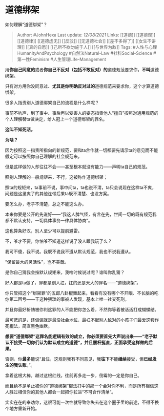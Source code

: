 # 道德绑架
如何理解“道德绑架”？

> Author: #JohnHexa 
Last update: *12/08/2021* 
Links: [[道德]] [[道德观]] [[道德律]] [[道德虚无]] [[反驳]] [[无道德社会]] [[差不多得了]] [[女生不讲理]] [[真的自愿]] [[己所不欲勿施于人]] [[与世界为敌]]
Tags:  #人性与心理HumanityAndPsychology #自然法Natural-Law #社科Social-Science #第一性Feminism #人生管理Life-Management 
  

用**你自己同意的**或者**你自己不反对（包括不敢反对）的**道德规范要求你，**不叫**道德绑架。

只有对方用你没同意过、**尤其是你明确反对过的**道德规范来要求你，这个才算道德绑架。

很多人指责别人道德绑架自己的流程是什么样呢？

事前不吭声，到了事中、事后再以受害人的姿态指责他人“擅自”按照对通用规范的个人理解替ta做决定，给人冠上一个道德绑架的罪名。

**这叫不知死活。**

**为啥？**

因为按照这一指责所指向的新规范，要和ta合作就一切都要先请示ta的意见而不能假定可以按照你自己理解的社会规范来。

但是这样做的人却往往不会——甚至根本就没有能力——声明ta自己的规范。

照别人理解的一般规矩来，不行，这被称作道德绑架；

照ta的规矩来，ta事前不说，事中问ta，ta也说不清，ta只会说现在这样ta不爽，问题是这里爽了的其他连带后果ta既不清楚、也没方案。

要怎么办，老子不清楚，总之不能这么办。

本来你要是公开的先说好——“我这人脾气怪，有言在先，世间一切的既有规范我都不默认支持，一切具体事务一律具体协商”。

这也算条好汉，别人至少可以提前避雷。

不，爷才不要，你怕爷不知道这样说了没人跟我玩了么？

我可不傻，我不说。我既不说我不遵从默认规范，我也不说我遵从。

“保留最大的灵活性”，岂不美哉。

是你自己猜我会按默认规矩来，我啥时候说过呢？谁叫你乱猜？

好人都是ta做了，罪都是别人扛，扛的还是天大的罪名——“道德绑架”。

你只管把这个“绑架罪”的五郎八卦棍舞起来，看看有没有哪个不开眼、不长脑的吃你第二回亏——干这种猥琐的事被人发现，基本上唯一社交死刑。

并且你最好祈祷被你判这罪的人不能把你怎么着，不然你等着被活活打成蝴蝶结。

  

最可悲的是，还偏偏就是最没社会地位、最扛不起别人敌对的小孩子们最爱这套作死棍法，简直黑色幽默。

**想要“道德绑架”这罪名能逻辑有效的成立，你必须要首先大声说出来——“老子默认不接受一切你们认为默认成立的道德”，并且腰杆挺直，正面承受这样做的后果。**

否则，你**最多**能说“且住，这规则我有不同意见，我**往下**不能**继续**接受，但**已经发生的我认账**。”。

拿着这根大棒，越过这根红线，往前再多走一步，倒霉的一定是你自己。

而且绝不是单止被你的“道德绑架“棍法打中的那一个会对你不利，而是所有相信这人胜过相信你的其他人都会一起把你拉进“不可合作清单”。

实实在在的奉劝你，这很可能一次性就导致你失去在这个圈子里的前途，不得不换个地方重新开始。